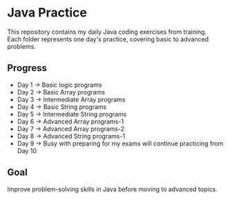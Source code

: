 # Java Practice

This repository contains my daily Java coding exercises from training.  
Each folder represents one day's practice, covering basic to advanced problems.

## Progress
- Day 1 → Basic logic programs
- Day 2 → Basic Array programs
- Day 3 → Intermediate Array programs
- Day 4 → Basic String programs
- Day 5 → Intermediate String programs
- Day 6 → Advanced Array programs-1
- Day 7 → Advanced Array programs-2
- Day 8 → Advanced String programs-1
- Day 9 → Busy with preparing for my exams will continue practicing from Day 10

## Goal
Improve problem-solving skills in Java before moving to advanced topics.
